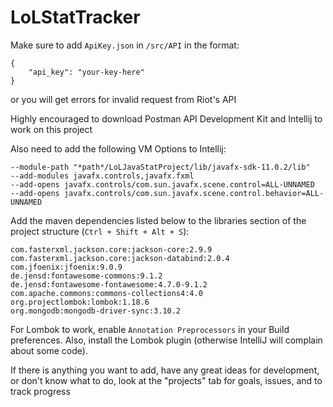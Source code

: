 # LoLStatTracker

Make sure to add `ApiKey.json` in `/src/API` in the format:<br>
```
{
    "api_key": "your-key-here"
}
```
or you will get errors for invalid request from Riot's API<br>

Highly encouraged to download Postman API Development Kit and Intellij to work on this project

Also need to add the following VM Options to Intellij:<br>
```
--module-path "*path*/LoLJavaStatProject/lib/javafx-sdk-11.0.2/lib" 
--add-modules javafx.controls,javafx.fxml 
--add-opens javafx.controls/com.sun.javafx.scene.control=ALL-UNNAMED
--add-opens javafx.controls/com.sun.javafx.scene.control.behavior=ALL-UNNAMED
```

Add the maven dependencies listed below to the libraries section of the project structure (`Ctrl + Shift + Alt + S`):<br>
```
com.fasterxml.jackson.core:jackson-core:2.9.9
com.fasterxml.jackson.core:jackson-databind:2.0.4
com.jfoenix:jfoenix:9.0.9
de.jensd:fontawesome-commons:9.1.2
de.jensd:fontawesome-fontawesome:4.7.0-9.1.2
com.apache.commons:commons-collections4:4.0
org.projectlombok:lombok:1.18.6
org.mongodb:mongodb-driver-sync:3.10.2
```

For Lombok to work, enable `Annotation Preprocessors` in your Build preferences. Also, install the Lombok plugin (otherwise IntelliJ will complain about some code).

If there is anything you want to add, have any great ideas for development, or don't know what to do,
look at the "projects" tab for goals, issues, and to track progress